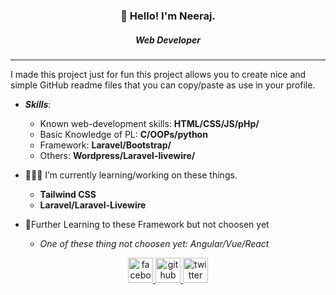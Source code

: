 <h3 align="center">👋 Hello! I'm Neeraj.</h3>
<h5 align="center">Web Developer</h5>
<hr>

<!-- ![image](https://github.com/Neeraj1005/Neeraj1005/blob/master/banner.png) -->

I made this project just for fun this project allows you to create nice and simple GitHub readme files that you can copy/paste as use in your profile.

- ***Skills***: 
  - Known web-development skills: **HTML/CSS/JS/pHp/**
  - Basic Knowledge of PL: **C/OOPs/python**
  - Framework: **Laravel/Bootstrap/**
  - Others: **Wordpress/Laravel-livewire/**

- 👩🏾‍💻 I’m currently learning/working on these things.
  - **Tailwind CSS**
  - **Laravel/Laravel-Livewire**

- 🤔Further Learning to these Framework but not choosen yet
    - *One of these thing not choosen yet: Angular/Vue/React* 

<!-- [<img src='https://cdn.jsdelivr.net/npm/simple-icons@3.0.1/icons/github.svg' alt='github' height='40'>](https://github.com/https://github.com/Neeraj1005/)  [<img src='https://cdn.jsdelivr.net/npm/simple-icons@3.0.1/icons/facebook.svg' alt='facebook' height='40'>](https://www.facebook.com/https://www.facebook.com/neeraj.singhtangariya/)  [<img src='https://cdn.jsdelivr.net/npm/simple-icons@3.0.1/icons/twitter.svg' alt='twitter' height='40'>](https://twitter.com/https://twitter.com/NEERAJTANGARIYA)   -->

<p align="center">
  <a href="https://www.facebook.com/https://www.facebook.com/neeraj.singhtangariya/">
    <img src='https://cdn.jsdelivr.net/npm/simple-icons@3.0.1/icons/facebook.svg' alt='facebook' height='40'>
  </a>
  <a href="https://github.com/https://github.com/Neeraj1005/">
    <img src='https://cdn.jsdelivr.net/npm/simple-icons@3.0.1/icons/github.svg' alt='github' height='40'>
  </a>
  <a href="https://twitter.com/https://twitter.com/NEERAJTANGARIYA">
    <img src='https://cdn.jsdelivr.net/npm/simple-icons@3.0.1/icons/twitter.svg' alt='twitter' height='40'>
  </a>
</p>

